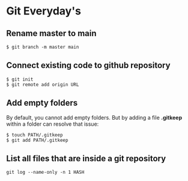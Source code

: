 # Git Everyday's

Rename master to main
---

```
$ git branch -m master main
```

Connect existing code to github repository
---

```
$ git init
$ git remote add origin URL
```

Add empty folders
---

By default, you cannot add empty folders. But by adding a file __.gitkeep__ within a folder can resolve that issue:

```
$ touch PATH/.gitkeep
$ git add PATH/.gitkeep
```

List all files that are inside a git repository
---

```
git log --name-only -n 1 HASH
```